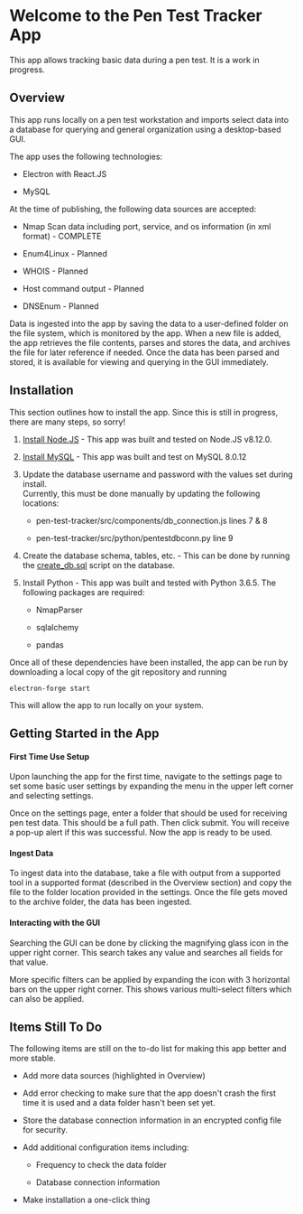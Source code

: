 # Welcome to the Pen Test Tracker App

This app allows tracking basic data during a pen test.  It is a work in progress.

## Overview

This app runs locally on a pen test workstation and imports select data into a
database for querying and general organization using a desktop-based GUI.

The app uses the following technologies:

* Electron with React.JS

* MySQL  


At the time of publishing, the following data sources are accepted:

* Nmap Scan data including port, service, and os information (in xml format) - COMPLETE

* Enum4Linux - Planned

* WHOIS - Planned

* Host command output - Planned

* DNSEnum - Planned


Data is ingested into the app by saving the data to a user-defined folder on
the file system, which is monitored by the app.  When a new file is added,
the app retrieves the file contents, parses and stores the data, and archives
the file for later reference if needed.  Once the data has been parsed and stored,
it is available for viewing and querying in the GUI immediately.

## Installation

This section outlines how to install the app.  Since this is still in progress, there
are many steps, so sorry!

1. [Install Node.JS](https://nodejs.org/en/download/) - This app was built and tested on Node.JS v8.12.0.

2. [Install MySQL](https://dev.mysql.com/doc/refman/8.0/en/installing.html) - This app was built and test on MySQL 8.0.12

3. Update the database username and password with the values set during install.  
Currently, this must be done manually by updating the following locations:

    * pen-test-tracker/src/components/db_connection.js lines 7 & 8

    * pen-test-tracker/src/python/pentestdbconn.py line 9


4. Create the database schema, tables, etc. - This can be done by running the [create_db.sql](./docs/create_db.sql) script on the database.

5. Install Python - This app was built and tested with Python 3.6.5.  The following packages are required:

    * NmapParser

    * sqlalchemy

    * pandas

Once all of these dependencies have been installed, the app can be run by downloading
a local copy of the git repository and running
```shell
electron-forge start
```
This will allow the app to run locally on your system.

## Getting Started in the App

#### First Time Use Setup

Upon launching the app for the first time, navigate to the settings page to set
some basic user settings by expanding the menu in the upper left corner and
selecting settings.

Once on the settings page, enter a folder that should be used for receiving pen
test data.  This should be a full path.  Then click submit.  You will receive a
pop-up alert if this was successful.  Now the app is ready to be used.

#### Ingest Data

To ingest data into the database, take a file with output from a supported tool
in a supported format (described in the Overview section) and copy the file to
the folder location provided in the settings.  Once the file gets moved to the
archive folder, the data has been ingested.

#### Interacting with the GUI

Searching the GUI can be done by clicking the magnifying glass icon in the upper
right corner.  This search takes any value and searches all fields for that value.

More specific filters can be applied by expanding the icon with 3 horizontal bars
on the upper right corner.  This shows various multi-select filters which can also
be applied.

## Items Still To Do

The following items are still on the to-do list for making this app better and
more stable.

* Add more data sources (highlighted in Overview)

* Add error checking to make sure that the app doesn't crash the first time
it is used and a data folder hasn't been set yet.

* Store the database connection information in an encrypted config file for
security.

* Add additional configuration items including:

  * Frequency to check the data folder

  * Database connection information

* Make installation a one-click thing
